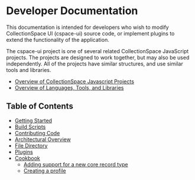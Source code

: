 # Developer Documentation

This documentation is intended for developers who wish to modify CollectionSpace UI (cspace-ui) source code, or implement plugins to extend the functionality of the application.

The cspace-ui project is one of several related CollectionSpace JavaScript projects. The projects are designed to work together, but may also be used independently. All of the projects have similar structures, and use similar tools and libraries.

- [Overview of CollectionSpace Javascript Projects](https://wiki.collectionspace.org/display/~rhlee@berkeley.edu/Overview+of+Projects)
- [Overview of Languages, Tools, and Libraries](https://wiki.collectionspace.org/display/~rhlee@berkeley.edu/Overview+of+Languages%2C+Tools%2C+and+Libraries)

## Table of Contents

- [Getting Started](GettingStarted.md)
- [Build Scripts](BuildScripts.md)
- [Contributing Code](Contributing.md)
- [Architectural Overview](ArchitecturalOverview.md)
- [File Directory](FileDirectory.md)
- [Plugins](Plugins.md)
- [Cookbook](Cookbook)
  - [Adding support for a new core record type](Cookbook/NewRecordType.md)
  - [Creating a profile](Cookbook/CreateProfile.md)
